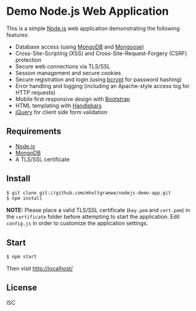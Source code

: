 # Demo Node.js Web Application

This is a simple [Node.js](http://nodejs.org) web application demonstrating the following features:

* Database access (using [MongoDB](http://mongodb.org) and [Mongoose](http://mongoosejs.com))
* Cross-Site-Scripting (XSS) and Cross-Site-Request-Forgery (CSRF) protection
* Secure web connections via TLS/SSL
* Session management and secure cookies
* Secure registration and login (using [bcrypt](http://en.wikipedia.org/wiki/Bcrypt) for password hashing)
* Error handling and logging (including an Apache-style access log for HTTP requests)
* Mobile first responsive design with [Bootstrap](http://www.getbootstrap.com)
* HTML templating with [Handlebars](http://www.handlebarsjs.com)
* [jQuery](http://jquery.com) for client side form validation

## Requirements

* [Node.js](http://nodejs.org)
* [MongoDB](http://mongodb.org)
* A TLS/SSL certificate

## Install

```sh
$ git clone git://github.com/mholtgraewe/nodejs-demo-app.git
$ npm install
```

**NOTE:** Please place a valid TLS/SSL certificate (`key.pem` and `cert.pem`) in the `certificate` folder before attempting to start the application. Edit `config.js` in order to customize the application settings.

## Start

```sh
$ npm start
```

Then visit [http://localhost/](http://localhost/)

## License

ISC